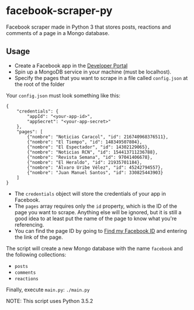 # facebook-scraper-py
Facebook scraper made in Python 3 that stores posts, reactions and comments of a page in a Mongo database.

## Usage
* Create a Facebook app in the [Developer Portal](https://developers.facebook.com/)
* Spin up a MongoDB service in your machine (must be localhost).
* Specify the pages that you want to scrape in a file called `config.json` at the root of the folder

Your `config.json` must look something like this:
```
{
    "credentials": {
        "appId": "<your-app-id>",
        "appSecret": "<your-app-secret>"
    },
    "pages": [
        {"nombre": "Noticias Caracol", "id": 216740968376511},
        {"nombre": "El Tiempo", "id": 148349507804},
        {"nombre": "El Espectador", "id": 14302129065},
        {"nombre": "Noticias RCN", "id": 154413711236788},
        {"nombre": "Revista Semana", "id": 97041406678},
        {"nombre": "El Heraldo", "id": 21935701184},
        {"nombre": "Álvaro Uribe Vélez", "id": 45242794557},
        {"nombre": "Juan Manuel Santos", "id": 330825443903}
    ]
}
```
* The `credentials` object will store the credentials of your app in Facebook.
* The `pages` array requires only the `id` property, which is the ID of the page you want to scrape. Anything else will be ignored, but it is still a good idea to at least put the name of the page to know what you're referencing.
* You can find the page ID by going to [Find my Facebook ID](https://findmyfbid.com/) and entering the link of the page.

The script will create a new Mongo database with the name `facebook` and the following collections:
* `posts`
* `comments`
* `reactions`

Finally, execute `main.py`: `./main.py`

NOTE: This script uses Python 3.5.2
